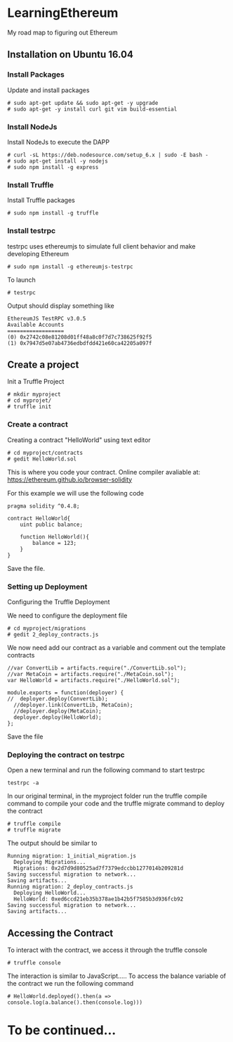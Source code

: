 # LearningEthereum
My road map to figuring out Ethereum

## Installation on Ubuntu 16.04

### Install Packages
Update and install packages

```
# sudo apt-get update && sudo apt-get -y upgrade
# sudo apt-get -y install curl git vim build-essential
```
### Install NodeJs
Install NodeJs to execute the DAPP

```
# curl -sL https://deb.nodesource.com/setup_6.x | sudo -E bash -
# sudo apt-get install -y nodejs
# sudo npm install -g express
```
### Install Truffle
Install Truffle packages

```
# sudo npm install -g truffle
```

### Install testrpc
testrpc uses ethereumjs to simulate full client behavior and make developing Ethereum
```
# sudo npm install -g ethereumjs-testrpc
```
To launch 
```
# testrpc
```
Output should display something like
```
EthereumJS TestRPC v3.0.5
Available Accounts
==================
(0) 0x2742c08e81208d01ff48a8c0f7d7c738625f92f5
(1) 0x7947d5e07ab4736edbdfdd421e60ca42205a097f
```

## Create a project

Init a Truffle Project
```
# mkdir myproject
# cd myprojet/
# truffle init
```
### Create a contract

Creating a contract "HelloWorld" using text editor
```
# cd myproject/contracts
# gedit HelloWorld.sol 
```
This is where you code your contract. Online compiler avaliable at: https://ethereum.github.io/browser-solidity

For this example we will use the following code
```
pragma solidity ^0.4.8;

contract HelloWorld{
    uint public balance;

    function HelloWorld(){
        balance = 123;
    }
}
```

Save the file.

### Setting up Deployment
Configuring the Truffle Deployment

We need to configure the deployment file
```
# cd myproject/migrations
# gedit 2_deploy_contracts.js
```
We now need add our contract as a variable and comment out the template contracts
```
//var ConvertLib = artifacts.require("./ConvertLib.sol");
//var MetaCoin = artifacts.require("./MetaCoin.sol");
var HelloWorld = artifacts.require("./HelloWorld.sol");

module.exports = function(deployer) {
//  deployer.deploy(ConvertLib);
  //deployer.link(ConvertLib, MetaCoin);
  //deployer.deploy(MetaCoin);
  deployer.deploy(HelloWorld);
};
```
Save the file

### Deploying the contract on testrpc

Open a new terminal and run the following command to start testrpc

```
testrpc -a
```
In our original terminal, in the myproject folder run the truffle compile command to compile your code and the truffle migrate command to deploy the contract

```
# truffle compile
# truffle migrate
```
The output should be similar to
```
Running migration: 1_initial_migration.js
  Deploying Migrations...
  Migrations: 0x2d7d9d80525ad7f7379edccbb1277014b209281d
Saving successful migration to network...
Saving artifacts...
Running migration: 2_deploy_contracts.js
  Deploying HelloWorld...
  HelloWorld: 0xed6ccd21eb35b378ae1b42b5f7585b3d936fcb92
Saving successful migration to network...
Saving artifacts...
```

## Accessing the Contract

To interact with the contract, we access it through the truffle console
```
# truffle console
```
The interaction is similar to JavaScript.....
To access the balance variable of the contract we run the following command
```
# HelloWorld.deployed().then(a => console.log(a.balance().then(console.log)))
```

# To be continued...












